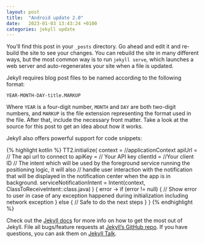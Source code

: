 ```yaml
---
layout: post
title:  "Android update 2.0"
date:   2023-01-03 13:43:24 +0100
categories: jekyll update
---
```

You’ll find this post in your `_posts` directory. Go ahead and edit it and re-build the site to see your changes. You can rebuild the site in many different ways, but the most common way is to run `jekyll serve`, which launches a web server and auto-regenerates your site when a file is updated.

Jekyll requires blog post files to be named according to the following format:

`YEAR-MONTH-DAY-title.MARKUP`

Where `YEAR` is a four-digit number, `MONTH` and `DAY` are both two-digit numbers, and `MARKUP` is the file extension representing the format used in the file. After that, include the necessary front matter. Take a look at the source for this post to get an idea about how it works.

Jekyll also offers powerful support for code snippets:

{% highlight kotlin %}
TT2.initialize(
  context = //applicationContext
  apiUrl = // The api url to connect to
  apiKey = // Your API key
  clientId = //Your client ID
  // The intent which will be used by the foreground service running the positioning logic, it will also 
  // handle user interaction with the notification that will be displayed in the notification center when the app is in background.
  serviceNotificationIntent =  Intent(context, ClassToReceiveIntent::class.java) 
) { error ->
  if (error != null) {
    // Show error to user in case of any exception happened during initialization including network exception
  } else  {
    // Safe to do the next steps
  }
}
{% endhighlight %}

Check out the [Jekyll docs][jekyll-docs] for more info on how to get the most out of Jekyll. File all bugs/feature requests at [Jekyll’s GitHub repo][jekyll-gh]. If you have questions, you can ask them on [Jekyll Talk][jekyll-talk].

[jekyll-docs]: https://jekyllrb.com/docs/home
[jekyll-gh]:   https://github.com/jekyll/jekyll
[jekyll-talk]: https://talk.jekyllrb.com/
